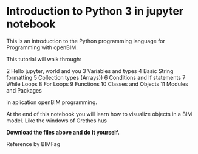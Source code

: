 # Introduction to Python 3 in jupyter notebook

This is an introduction to the Python programming language for Programming with openBIM.

This tutorial will walk through:

2 Hello jupyter, world and you
3 Variables and types
4 Basic String formatting
5 Collection types (Arrays))
6 Conditions and If statements
7 While Loops
8 For Loops
9 Functions
10 Classes and Objects
11 Modules and Packages

in aplication openBIM programming.

At the end of this notebook you will learn how to visualize objects in a BIM model. Like the windows of Grethes hus


**Download the files above and do it yourself.**

Reference by BIMFag
